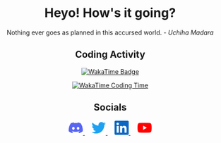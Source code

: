 <div align="center">

# Heyo! How's it going?

Nothing ever goes as planned in this accursed world. - _Uchiha Madara_

## Coding Activity

[![WakaTime Badge](https://wakatime.com/badge/user/16f921d3-bae9-4c22-aba7-3f28247d6dba.svg?style=for-the-badge)](https://wakatime.com/jNaimXIII)

[![WakaTime Coding Time](https://github-readme-stats.vercel.app/api/wakatime?username=jNaimXIII&hide_title=true&theme=transparent&layout=compact&langs_count=12)](https://wakatime.com/jNaimXIII)

## Socials

<a  target="_blank" href="https://discord.gg/fNQ9EbhVPX">
    <img alt="Discord"src="docs/images/discord.svg" height="32" />
</a>
&nbsp; &nbsp;
<a  target="_blank" href="https://twitter.com/jNaimXIII">
    <img alt="Twitter"src="docs/images/twitter.svg" height="32" />
</a>
&nbsp; &nbsp;
<a target="_blank" href="https://linkedin.com/in/jNaimXIII">
    <img alt="LinkedIn" src="docs/images/linkedin.svg" height="32" />
</a>
&nbsp; &nbsp;
<a target="_blank" href="https://youtube.com/channel/UCov_vTQLbt22Cu1LH-ZRKyw">
    <img alt="YouTube" src="docs/images/youtube.svg" height="32" />
</a>

</div>
